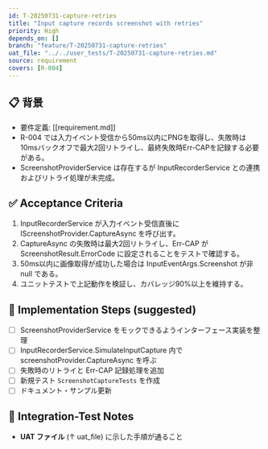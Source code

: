 ```yaml
---
id: T-20250731-capture-retries
title: "Input capture records screenshot with retries"
priority: High
depends_on: []
branch: "feature/T-20250731-capture-retries"
uat_file: "../../user_tests/T-20250731-capture-retries.md"
source: requirement
covers: [R-004]
---
```


## 📋 背景
- 要件定義: [[requirement.md]]
- R-004 では入力イベント受信から50ms以内にPNGを取得し、失敗時は10msバックオフで最大2回リトライし、最終失敗時Err-CAPを記録する必要がある。
- ScreenshotProviderService は存在するが InputRecorderService との連携およびリトライ処理が未完成。

## ✅ Acceptance Criteria
1. InputRecorderService が入力イベント受信直後に IScreenshotProvider.CaptureAsync を呼び出す。
2. CaptureAsync の失敗時は最大2回リトライし、Err-CAP が ScreenshotResult.ErrorCode に設定されることをテストで確認する。
3. 50ms以内に画像取得が成功した場合は InputEventArgs.Screenshot が非 null である。
4. ユニットテストで上記動作を検証し、カバレッジ90%以上を維持する。

## 🔧 Implementation Steps (suggested)
- [ ] ScreenshotProviderService をモックできるようインターフェース実装を整理
- [ ] InputRecorderService.SimulateInputCapture 内で screenshotProvider.CaptureAsync を呼ぶ
- [ ] 失敗時のリトライと Err-CAP 記録処理を追加
- [ ] 新規テスト `ScreenshotCaptureTests` を作成
- [ ] ドキュメント・サンプル更新

## 🧪 Integration-Test Notes
- **UAT ファイル** (↑ uat_file) に示した手順が通ること
